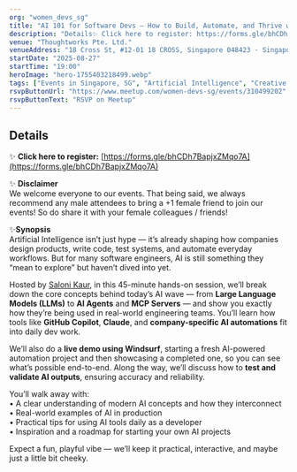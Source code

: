 ```yaml
---
org: "women_devs_sg"
title: "AI 101 for Software Devs — How to Build, Automate, and Thrive with AI"
description: "Details✨ Click here to register: https://forms.gle/bhCDh7BapjxZMqo7A ✨ Disclaimer We welcome everyone to our events. That being said, we always recommend any ma"
venue: "Thoughtworks Pte. Ltd."
venueAddress: "18 Cross St, #12-01 18 CROSS, Singapore 048423 · Singapore"
startDate: "2025-08-27"
startTime: "19:00"
heroImage: "hero-1755403218499.webp"
tags: ["Events in Singapore, SG", "Artificial Intelligence", "Creative Coding", "Women in Technology", "Learn to Code", "Technology"]
rsvpButtonUrl: "https://www.meetup.com/women-devs-sg/events/310499202"
rsvpButtonText: "RSVP on Meetup"
---
```


## Details

✨ **Click here to register:** [https://forms.gle/bhCDh7BapjxZMqo7A](https://forms.gle/bhCDh7BapjxZMqo7A)

✨ **Disclaimer**  
We welcome everyone to our events. That being said, we always recommend any male attendees to bring a +1 female friend to join our events! So do share it with your female colleagues / friends!

✨**Synopsis**  
Artificial Intelligence isn’t just hype — it’s already shaping how companies design products, write code, test systems, and automate everyday workflows. But for many software engineers, AI is still something they “mean to explore” but haven’t dived into yet.

Hosted by [Saloni Kaur](https://www.linkedin.com/in/saloni-kaur/), in this 45-minute hands-on session, we’ll break down the core concepts behind today’s AI wave — from **Large Language Models (LLMs)** to **AI Agents** and **MCP Servers** — and show you exactly how they’re being used in real-world engineering teams. You’ll learn how tools like **GitHub Copilot**, **Claude**, and **company-specific AI automations** fit into daily dev work.

We’ll also do a **live demo using Windsurf**, starting a fresh AI-powered automation project and then showcasing a completed one, so you can see what’s possible end-to-end. Along the way, we’ll discuss how to **test and validate AI outputs**, ensuring accuracy and reliability.

You’ll walk away with:  
• A clear understanding of modern AI concepts and how they interconnect  
• Real-world examples of AI in production  
• Practical tips for using AI tools daily as a developer  
• Inspiration and a roadmap for starting your own AI projects

Expect a fun, playful vibe — we’ll keep it practical, interactive, and maybe just a little bit cheeky.